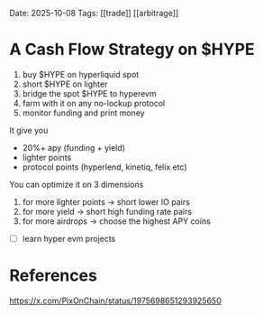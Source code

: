 Date: 2025-10-08
Tags: [[trade]] [[arbitrage]]

# A Cash Flow Strategy on $HYPE

1. buy $HYPE on hyperliquid spot
2. short $HYPE on lighter
3. bridge the spot $HYPE to hyperevm
4. farm with it on any no-lockup protocol
5. monitor funding and print money

It give you
- 20%+ apy (funding + yield)
- lighter points
- protocol points (hyperlend, kinetiq, felix etc)

You can optimize it on 3 dimensions
1. for more lighter points -> short lower IO pairs
2. for more yield -> short high funding rate pairs
3. for more airdrops -> choose the highest APY coins

- [ ] learn hyper evm projects


# References
https://x.com/PixOnChain/status/1975698651293925650